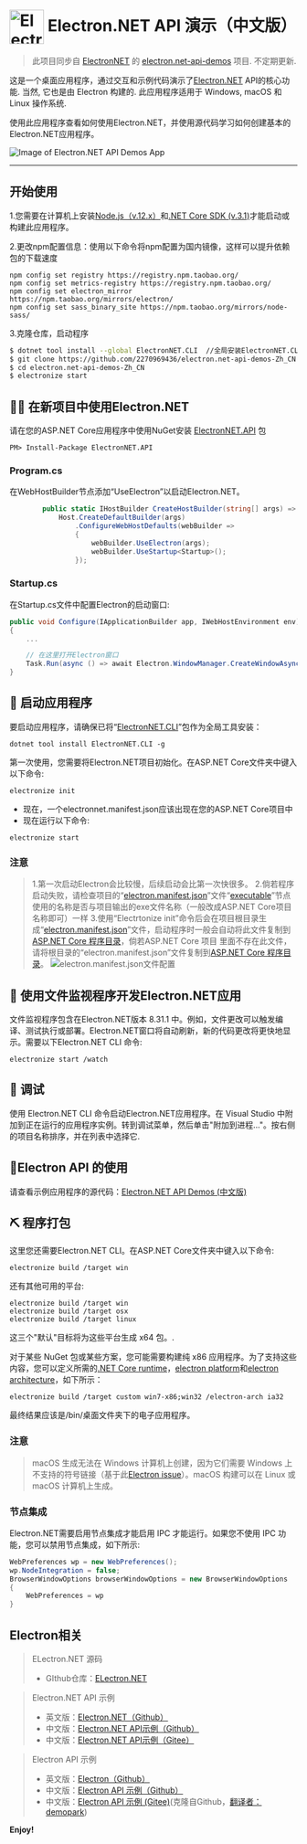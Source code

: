 # <img src="https://cloud.githubusercontent.com/assets/378023/15172388/b2b81950-1790-11e6-9a7c-ccc39912bb3a.png" width="60px" align="center" alt="Electron.NET API Demos icon"> Electron.NET API 演示（中文版）  
  > 此项目同步自 [ElectronNET](https://github.com/ElectronNET) 的 [electron.net-api-demos](https://github.com/ElectronNET/electron.net-api-demos) 项目. 不定期更新.
  >
  这是一个桌面应用程序，通过交互和示例代码演示了[Electron.NET](https://github.com/ElectronNET/Electron.NET) API的核心功能.
  当然, 它也是由 Electron 构建的. 此应用程序适用于 Windows, macOS 和 Linux 操作系统.
  
使用此应用程序查看如何使用Electron.NET，并使用源代码学习如何创建基本的Electron.NET应用程序。

![Image of Electron.NET API Demos App](https://cloud.githubusercontent.com/assets/378023/15016148/ae06cc80-124a-11e6-80dd-076d83e492f6.png)

---  
  
## 开始使用
1.您需要在计算机上安装[Node.js（v.12.x）](https://nodejs.org)和[.NET Core SDK (v.3.1)](https://www.microsoft.com/NET/download/Core)才能启动或构建此应用程序。

2.更改npm配置信息：使用以下命令将npm配置为国内镜像，这样可以提升依赖包的下载速度
```
npm config set registry https://registry.npm.taobao.org/
npm config set metrics-registry https://registry.npm.taobao.org/
npm config set electron_mirror https://npm.taobao.org/mirrors/electron/
npm config set sass_binary_site https://npm.taobao.org/mirrors/node-sass/
```
3.克隆仓库，启动程序
```bash
$ dotnet tool install --global ElectronNET.CLI  //全局安装ElectronNET.CLI，安装一次即可
$ git clone https://github.com/2270969436/electron.net-api-demos-Zh_CN
$ cd electron.net-api-demos-Zh_CN
$ electronize start
```

## 👩‍🏫 在新项目中使用Electron.NET

请在您的ASP.NET Core应用程序中使用NuGet安装 [ElectronNET.API](https://www.nuget.org/packages/ElectronNET.API/) 包
````
PM> Install-Package ElectronNET.API
````
### Program.cs

在WebHostBuilder节点添加“UseElectron”以启动Electron.NET。

```csharp
        public static IHostBuilder CreateHostBuilder(string[] args) =>
            Host.CreateDefaultBuilder(args)
                .ConfigureWebHostDefaults(webBuilder =>
                {
                    webBuilder.UseElectron(args);
                    webBuilder.UseStartup<Startup>();
                });
```

### Startup.cs

在Startup.cs文件中配置Electron的启动窗口:

```csharp
public void Configure(IApplicationBuilder app, IWebHostEnvironment env)
{
    ...

    // 在这里打开Electron窗口
    Task.Run(async () => await Electron.WindowManager.CreateWindowAsync());
}
```

## 🚀 启动应用程序

要启动应用程序，请确保已将“[ElectronNET.CLI](https://www.nuget.org/packages/ElectronNET.CLI/)”包作为全局工具安装：

```
dotnet tool install ElectronNET.CLI -g
```

第一次使用，您需要将Electron.NET项目初始化。在ASP.NET Core文件夹中键入以下命令:

```
electronize init
```

* 现在，一个electronnet.manifest.json应该出现在您的ASP.NET Core项目中
* 现在运行以下命令:

```
electronize start
```

### 注意
> 1.第一次启动Electron会比较慢，后续启动会比第一次快很多。
> 2.倘若程序启动失败，请检查项目的“[electron.manifest.json](https://gitee.com/shiyulanxuan/electron.net-api-demos-Zh_CN/blob/master/electron.manifest.json)”文件“[executable](https://gitee.com/shiyulanxuan/electron.net-api-demos-Zh_CN/blob/master/electron.manifest.json#L2)”节点使用的名称是否与项目输出的exe文件名称（一般改成ASP.NET Core项目名称即可）一样
> 3.使用“Electrtonize init”命令后会在项目根目录生成“[electron.manifest.json](https://gitee.com/shiyulanxuan/electron.net-api-demos-Zh_CN/blob/master/electron.manifest.json)”文件，启动程序时一般会自动将此文件复制到[ASP.NET Core 程序目录](https://gitee.com/shiyulanxuan/electron.net-api-demos-Zh_CN/tree/master/ElectronNET-API-Demos-Zh_CN)，倘若ASP.NET Core 项目 里面不存在此文件，请将根目录的“electron.manifest.json”文件复制到[ASP.NET Core 程序目录](https://gitee.com/shiyulanxuan/electron.net-api-demos-Zh_CN/tree/master/ElectronNET-API-Demos-Zh_CN)。
![electron.manifest.json文件配置](https://s1.ax1x.com/2020/05/08/YnYamn.png "electron.manifest.json文件配置")

## 🔭 使用文件监视程序开发Electron.NET应用

文件监视程序包含在Electron.NET版本 8.31.1 中。例如，文件更改可以触发编译、测试执行或部署。Electron.NET窗口将自动刷新，新的代码更改将更快地显示。需要以下Electron.NET CLI 命令:

```
electronize start /watch
```

## 🐞 调试

使用 Electron.NET CLI 命令启动Electron.NET应用程序。在 Visual Studio 中附加到正在运行的应用程序实例。转到调试菜单，然后单击"附加到进程..."。按右侧的项目名称排序，并在列表中选择它.


## 📔Electron API 的使用

请查看示例应用程序的源代码：[Electron.NET API Demos (中文版)](https://github.com/2270969436/electron.net-api-demos-Zh_CN)  

  
## ⛏ 程序打包

这里您还需要Electron.NET CLI。在ASP.NET Core文件夹中键入以下命令:

```
electronize build /target win
```

还有其他可用的平台:

```
electronize build /target win
electronize build /target osx
electronize build /target linux
```

这三个"默认"目标将为这些平台生成 x64 包。.

对于某些 NuGet 包或某些方案，您可能需要构建纯 x86 应用程序。为了支持这些内容，您可以定义所需的[.NET Core runtime](https://docs.microsoft.com/en-us/dotnet/core/rid-catalog)，[electron platform](https://github.com/electron-userland/electron-packager/blob/master/docs/api.md#platform)和[electron architecture](https://github.com/electron-userland/electron-packager/blob/master/docs/api.md#arch)，如下所示：

```
electronize build /target custom win7-x86;win32 /electron-arch ia32 
```

最终结果应该是/bin/桌面文件夹下的电子应用程序。

### 注意
> macOS 生成无法在 Windows 计算机上创建，因为它们需要 Windows 上不支持的符号链接（基于此[Electron issue](https://github.com/electron-userland/electron-packager/issues/71)）。macOS 构建可以在 Linux 或 macOS 计算机上生成。

### 节点集成
Electron.NET需要启用节点集成才能启用 IPC 才能运行。如果您不使用 IPC 功能，您可以禁用节点集成，如下所示:

```csharp
WebPreferences wp = new WebPreferences();
wp.NodeIntegration = false;
BrowserWindowOptions browserWindowOptions = new BrowserWindowOptions
{
    WebPreferences = wp
}

```

## Electron相关
>ELectron.NET 源码
>* GIthub仓库：[ELectron.NET](https://github.com/ElectronNET/Electron.NET)

> Electron.NET API 示例
>* 英文版：[Electron.NET（Github）](https://github.com/ElectronNET/electron.net-api-demos)
>* 中文版：[Electron.NET API示例（Github）](https://github.com/2270969436/electron.net-api-demos-Zh_CN)
>* 中文版：[Electron.NET API示例（Gitee）](https://gitee.com/shiyulanxuan/electron.net-api-demos-Zh_CN)

> Electron API 示例
>* 英文版：[Electron（Github）](https://github.com/electron/electron-api-demos)
>* 中文版：[Electron API 示例（Github）](https://github.com/demopark/electron-api-demos-Zh_CN)
>* 中文版：[Electron API 示例 (Gitee)](https://gitee.com/shiyulanxuan/electron-api-demos-Zh_CN)(克隆自Github，[翻译者：demopark](https://github.com/demopark))

**Enjoy!**
